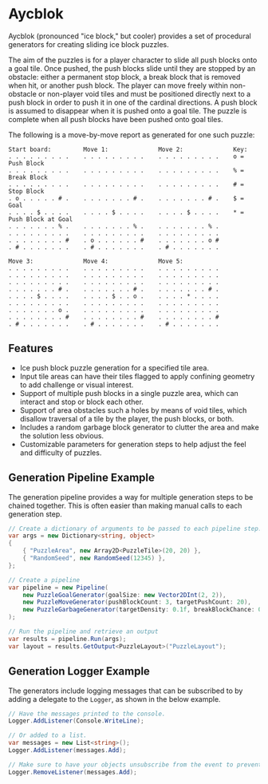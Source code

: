 # Aycblok

Aycblok (pronounced "ice block," but cooler) provides a set of procedural generators for creating sliding ice block puzzles.

The aim of the puzzles is for a player character to slide all push blocks onto a goal tile. Once pushed, the push blocks slide until they are stopped by an obstacle: either a permanent stop block, a break block that is removed when hit, or another push block. The player can move freely within non-obstacle or non-player void tiles and must be positioned directly next to a push block in order to push it in one of the cardinal directions. A push block is assumed to disappear when it is pushed onto a goal tile. The puzzle is complete when all push blocks have been pushed onto goal tiles.

The following is a move-by-move report as generated for one such puzzle:

```
Start board:         Move 1:              Move 2:              Key:
. . . . . . . . .    . . . . . . . . .    . . . . . . . . .    o = Push Block
. . . . . . . . .    . . . . . . . . .    . . . . . . . . .    % = Break Block
. . . . . . . . .    . . . . . . . . .    . . . . . . . . .    # = Stop Block
. o . . . . . # .    . . . . . . . # .    . . . . . . . # .    $ = Goal
. . . . $ . . . .    . . . . $ . . . .    . . . . $ . . . .    * = Push Block at Goal
. . . . . . . % .    . . . . . . . % .    . . . . . . . % . 
. . . . . . . . .    . . . . . . . . .    . . . . . . . . . 
. . . . . . . . #    . o . . . . . . #    . . . . . . . o # 
. # . . . . . . .    . # . . . . . . .    . # . . . . . . . 

Move 3:              Move 4:              Move 5:
. . . . . . . . .    . . . . . . . . .    . . . . . . . . . 
. . . . . . . . .    . . . . . . . . .    . . . . . . . . . 
. . . . . . . . .    . . . . . . . . .    . . . . . . . . . 
. . . . . . . # .    . . . . . . . # .    . . . . . . . # . 
. . . . $ . . . .    . . . . $ . . o .    . . . . * . . . . 
. . . . . . . . .    . . . . . . . . .    . . . . . . . . . 
. . . . . . . o .    . . . . . . . . .    . . . . . . . . . 
. . . . . . . . #    . . . . . . . . #    . . . . . . . . # 
. # . . . . . . .    . # . . . . . . .    . # . . . . . . . 
```

## Features

* Ice push block puzzle generation for a specified tile area.
* Input tile areas can have their tiles flagged to apply confining geometry to add challenge or visual interest.
* Support of multiple push blocks in a single puzzle area, which can interact and stop or block each other.
* Support of area obstacles such a holes by means of void tiles, which disallow traversal of a tile by the player, the push blocks, or both.
* Includes a random garbage block generator to clutter the area and make the solution less obvious.
* Customizable parameters for generation steps to help adjust the feel and difficulty of puzzles.

## Generation Pipeline Example

The generation pipeline provides a way for multiple generation steps to be chained together. This is often easier than making manual calls to each generation step.

```GenerationPipeline.cs
// Create a dictionary of arguments to be passed to each pipeline step.
var args = new Dictionary<string, object>
{
    { "PuzzleArea", new Array2D<PuzzleTile>(20, 20) },
    { "RandomSeed", new RandomSeed(12345) },
};

// Create a pipeline
var pipeline = new Pipeline(
    new PuzzleGoalGenerator(goalSize: new Vector2DInt(2, 2)),
    new PuzzleMoveGenerator(pushBlockCount: 3, targetPushCount: 20),
    new PuzzleGarbageGenerator(targetDensity: 0.1f, breakBlockChance: 0.5f),
);

// Run the pipeline and retrieve an output
var results = pipeline.Run(args);
var layout = results.GetOutput<PuzzleLayout>("PuzzleLayout");
```

## Generation Logger Example

The generators include logging messages that can be subscribed to by adding a delegate to the `Logger`, as shown in the below example.

```Logger.cs
// Have the messages printed to the console.
Logger.AddListener(Console.WriteLine);

// Or added to a list.
var messages = new List<string>();
Logger.AddListener(messages.Add);

// Make sure to have your objects unsubscribe from the event to prevent memory leaks.
Logger.RemoveListener(messages.Add);
```

